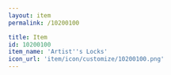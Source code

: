 ```yaml
---
layout: item
permalink: /10200100

title: Item
id: 10200100
item_name: 'Artist''s Locks'
icon_url: 'item/icon/customize/10200100.png'
---
```

